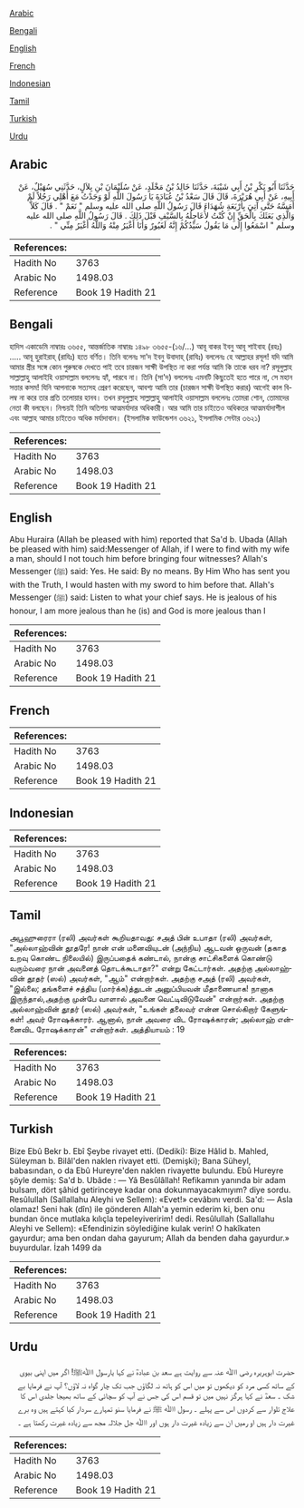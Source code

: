 [Arabic](#arabic)

[Bengali](#bengali)

[English](#english)

[French](#french)

[Indonesian](#indonesian)

[Tamil](#tamil)

[Turkish](#turkish)

[Urdu](#urdu)

## Arabic


<div dir="rtl" lang="ar" style={{fontSize:'larger',backgroundColor:'#f8f9fa',padding:20}}>
حَدَّثَنَا أَبُو بَكْرِ بْنُ أَبِي شَيْبَةَ، حَدَّثَنَا خَالِدُ بْنُ مَخْلَدٍ، عَنْ سُلَيْمَانَ بْنِ بِلاَلٍ، حَدَّثَنِي سُهَيْلٌ، عَنْ أَبِيهِ، عَنْ أَبِي هُرَيْرَةَ، قَالَ قَالَ سَعْدُ بْنُ عُبَادَةَ يَا رَسُولَ اللَّهِ لَوْ وَجَدْتُ مَعَ أَهْلِي رَجُلاً لَمْ أَمَسَّهُ حَتَّى آتِيَ بِأَرْبَعَةِ شُهَدَاءَ قَالَ رَسُولُ اللَّهِ صلى الله عليه وسلم ‏"‏ نَعَمْ ‏"‏ ‏.‏ قَالَ كَلاَّ وَالَّذِي بَعَثَكَ بِالْحَقِّ إِنْ كُنْتُ لأُعَاجِلُهُ بِالسَّيْفِ قَبْلَ ذَلِكَ ‏.‏ قَالَ رَسُولُ اللَّهِ صلى الله عليه وسلم ‏"‏ اسْمَعُوا إِلَى مَا يَقُولُ سَيِّدُكُمْ إِنَّهُ لَغَيُورٌ وَأَنَا أَغْيَرُ مِنْهُ وَاللَّهُ أَغْيَرُ مِنِّي ‏"‏ ‏.‏
</div>
<div style={{backgroundColor:'#f8f9fa',padding:20, marginBottom: 10}}><table> <thead> <tr> <th>References:</th> <th></th> </tr> </thead> <tbody><tr><td>Hadith No</td><td>3763</td></tr><tr><td>Arabic No</td><td>1498.03</td></tr><tr><td>Reference</td><td>Book 19 Hadith 21</td></tr></tbody></table></div>

## Bengali


<div dir="ltr" lang="bn" style={{fontSize:'larger',backgroundColor:'#f8f9fa',padding:20}}>
হাদিস একাডেমি নাম্বারঃ ৩৬৫৫, আন্তর্জাতিক নাম্বারঃ ১৪৯৮ ৩৬৫৫-(১৬/...) আবূ বাকর ইবনু আবূ শাইবাহ (রহঃ) ..... আবূ হুরাইরাহ্ (রাযিঃ) হতে বর্ণিত। তিনি বলেনঃ সা'দ ইবনু উবাদাহ্ (রাযিঃ) বললেনঃ হে আল্লাহর রসূল! যদি আমি আমার স্ত্রীর সঙ্গে কোন পুরুষকে দেখতে পাই তবে চারজন সাক্ষী উপস্থিত না করা পর্যন্ত আমি কি তাকে ধরব না? রসূলুল্লাহ সাল্লাল্লাহু আলাইহি ওয়াসাল্লাম বললেনঃ হ্যাঁ, পারবে না। তিনি (সা'দ) বললেনঃ এমনটি কিছুতেই হতে পারে না, সে মহান সত্তার কসম! যিনি আপনাকে সত্যসহ প্রেরণ করেছেন, আবশ্য আমি তার (চারজন সাক্ষী উপস্থিত করার) আগেই কাল বিলম্ব না করে তার প্রতি তলোয়ার হানব। তখন রসূলুল্লাহ সাল্লাল্লাহু আলাইহি ওয়াসাল্লাম বললেনঃ তোমরা শোন, তোমাদের নেতা কী বলছেন। নিশ্চয়ই তিনি অতিশয় আত্মমর্যাদার অধিকারী। আর আমি তার চাইতেও অধিকতর আত্মমর্যাদাশীল এবং আল্লাহ আমার চাইতেও অধিক মর্যাদাবান। (ইসলামিক ফাউন্ডেশন ৩৬২১, ইসলামিক সেন্টার ৩৬২১)
</div>
<div style={{backgroundColor:'#f8f9fa',padding:20, marginBottom: 10}}><table> <thead> <tr> <th>References:</th> <th></th> </tr> </thead> <tbody><tr><td>Hadith No</td><td>3763</td></tr><tr><td>Arabic No</td><td>1498.03</td></tr><tr><td>Reference</td><td>Book 19 Hadith 21</td></tr></tbody></table></div>

## English


<div dir="ltr" lang="en" style={{fontSize:'larger',backgroundColor:'#f8f9fa',padding:20}}>
Abu Huraira (Allah be pleased with him) reported that Sa'd b. Ubada (Allah be pleased with him) said:Messenger of Allah, if I were to find with my wife a man, should I not touch him before bringing four witnesses? Allah's Messenger (ﷺ) said: Yes. He said: By no means. By Him Who has sent you with the Truth, I would hasten with my sword to him before that. Allah's Messenger (ﷺ) said: Listen to what your chief says. He is jealous of his honour, I am more jealous than he (is) and God is more jealous than I
</div>
<div style={{backgroundColor:'#f8f9fa',padding:20, marginBottom: 10}}><table> <thead> <tr> <th>References:</th> <th></th> </tr> </thead> <tbody><tr><td>Hadith No</td><td>3763</td></tr><tr><td>Arabic No</td><td>1498.03</td></tr><tr><td>Reference</td><td>Book 19 Hadith 21</td></tr></tbody></table></div>

## French


<div dir="ltr" lang="fr" style={{fontSize:'larger',backgroundColor:'#f8f9fa',padding:20}}>

</div>
<div style={{backgroundColor:'#f8f9fa',padding:20, marginBottom: 10}}><table> <thead> <tr> <th>References:</th> <th></th> </tr> </thead> <tbody><tr><td>Hadith No</td><td>3763</td></tr><tr><td>Arabic No</td><td>1498.03</td></tr><tr><td>Reference</td><td>Book 19 Hadith 21</td></tr></tbody></table></div>

## Indonesian


<div dir="ltr" lang="id" style={{fontSize:'larger',backgroundColor:'#f8f9fa',padding:20}}>

</div>
<div style={{backgroundColor:'#f8f9fa',padding:20, marginBottom: 10}}><table> <thead> <tr> <th>References:</th> <th></th> </tr> </thead> <tbody><tr><td>Hadith No</td><td>3763</td></tr><tr><td>Arabic No</td><td>1498.03</td></tr><tr><td>Reference</td><td>Book 19 Hadith 21</td></tr></tbody></table></div>

## Tamil


<div dir="ltr" lang="ta" style={{fontSize:'larger',backgroundColor:'#f8f9fa',padding:20}}>
அபூஹுரைரா (ரலி) அவர்கள் கூறியதாவது: சஅத் பின் உபாதா (ரலி) அவர்கள், "அல்லாஹ்வின் தூதரே! நான் என் மனைவியுடன் (அந்நிய) ஆடவன் ஒருவன் (தகாத உறவு கொண்ட நிலையில்) இருப்பதைக் கண்டால், நான்கு சாட்சிகளைக் கொண்டு வரும்வரை நான் அவனைத் தொடக்கூடாதா?" என்று கேட்டார்கள். அதற்கு அல்லாஹ்வின் தூதர் (ஸல்) அவர்கள், "ஆம்" என்றார்கள். அதற்கு சஅத் (ரலி) அவர்கள், "இல்லை; தங்களைச் சத்திய (மார்க்க)த்துடன் அனுப்பியவன் மீதாணையாக! நானாக இருந்தால்,அதற்கு முன்பே வாளால் அவனை வெட்டிவிடுவேன்" என்றார்கள். அதற்கு அல்லாஹ்வின் தூதர் (ஸல்) அவர்கள், "உங்கள் தலைவர் என்ன சொல்கிறார் கேளுங்கள்! அவர் ரோஷக்காரர். ஆனால், நான் அவரை விட ரோஷக்காரன்; அல்லாஹ் என்னைவிட ரோஷக்காரன்" என்றார்கள். அத்தியாயம் : 19
</div>
<div style={{backgroundColor:'#f8f9fa',padding:20, marginBottom: 10}}><table> <thead> <tr> <th>References:</th> <th></th> </tr> </thead> <tbody><tr><td>Hadith No</td><td>3763</td></tr><tr><td>Arabic No</td><td>1498.03</td></tr><tr><td>Reference</td><td>Book 19 Hadith 21</td></tr></tbody></table></div>

## Turkish


<div dir="ltr" lang="tr" style={{fontSize:'larger',backgroundColor:'#f8f9fa',padding:20}}>
Bize Ebû Bekr b. Ebî Şeybe rivayet etti. (Dediki): Bize Hâlid b. Mahled, Süleyman b. Bilâl'den naklen rivayet etti. (Demişki); Bana Süheyl, babasından, o da Ebû Hureyre'den naklen rivayette bulundu. Ebû Hureyre şöyle demiş: Sa'd b. Ubâde : — Yâ Besûlâllah! Refikamın yanında bir adam bulsam, dört şâhid getirinceye kadar ona dokunmayacakmıyım? diye sordu. Resûlullah (Sallallahu Aleyhi ve Sellem): «Evet!» cevâbını verdi. Sa'd: — Asla olamaz! Seni hak (dîn) ile gönderen Allah'a yemin ederim ki, ben onu bundan önce mutlaka kılıçla tepeleyiveririm! dedi. Resûlullah (Sallallahu Aleyhi ve Sellem): «Efendinizin söylediğine kulak verin! O hakîkaten gayurdur; ama ben ondan daha gayurum; Allah da benden daha gayurdur.» buyurdular. İzah 1499 da
</div>
<div style={{backgroundColor:'#f8f9fa',padding:20, marginBottom: 10}}><table> <thead> <tr> <th>References:</th> <th></th> </tr> </thead> <tbody><tr><td>Hadith No</td><td>3763</td></tr><tr><td>Arabic No</td><td>1498.03</td></tr><tr><td>Reference</td><td>Book 19 Hadith 21</td></tr></tbody></table></div>

## Urdu


<div dir="rtl" lang="ur" style={{fontSize:'larger',backgroundColor:'#f8f9fa',padding:20}}>
حضرت ابوہریرہ رضی اﷲ عنہ سے روایت ہے سعد بن عبادہؓ نے کہا یارسول اﷲﷺ! اگر میں اپنی بیوی کے ساتھ کسی مرد کو دیکھوں تو میں اس کو ہاتھ نہ لگاؤں جب تک چار گواہ نہ لاؤں؟ آپ نے فرمایا بے شک ۔ سعدؓ نے کہا ہرگز نہیں میں تو قسم اس کی جس نے آپ کو سچائی کے ساتھ بھیجا جلدی اس کا علاج تلوار سے کردوں اس سے پہلے ۔ رسول اﷲ ﷺ نے فرمایا سنو تمہارے سردار کیا کہتے ہیں وہ برے غیرت دار ہیں او رمیں ان سے زیادہ غیرت دار ہوں اور اﷲ جل جلالہ مجھ سے زیادہ غیرت رکھتا ہے ۔
</div>
<div style={{backgroundColor:'#f8f9fa',padding:20, marginBottom: 10}}><table> <thead> <tr> <th>References:</th> <th></th> </tr> </thead> <tbody><tr><td>Hadith No</td><td>3763</td></tr><tr><td>Arabic No</td><td>1498.03</td></tr><tr><td>Reference</td><td>Book 19 Hadith 21</td></tr></tbody></table></div>